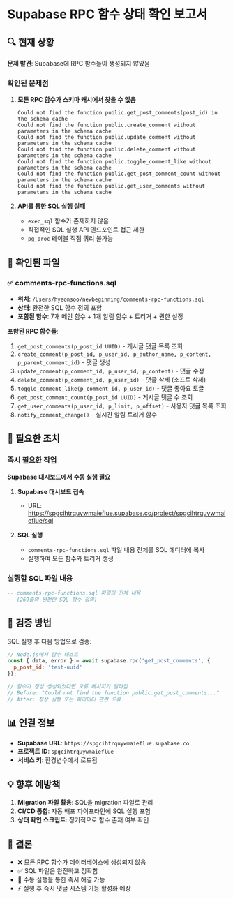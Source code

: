 # Supabase RPC 함수 상태 확인 보고서

## 🔍 현재 상황

**문제 발견**: Supabase에 RPC 함수들이 생성되지 않았음

### 확인된 문제점

1. **모든 RPC 함수가 스키마 캐시에서 찾을 수 없음**
   ```
   Could not find the function public.get_post_comments(post_id) in the schema cache
   Could not find the function public.create_comment without parameters in the schema cache
   Could not find the function public.update_comment without parameters in the schema cache
   Could not find the function public.delete_comment without parameters in the schema cache
   Could not find the function public.toggle_comment_like without parameters in the schema cache
   Could not find the function public.get_post_comment_count without parameters in the schema cache
   Could not find the function public.get_user_comments without parameters in the schema cache
   ```

2. **API를 통한 SQL 실행 실패**
   - `exec_sql` 함수가 존재하지 않음
   - 직접적인 SQL 실행 API 엔드포인트 접근 제한
   - `pg_proc` 테이블 직접 쿼리 불가능

## 📁 확인된 파일

### ✅ comments-rpc-functions.sql
- **위치**: `/Users/hyeonsoo/newbeginning/comments-rpc-functions.sql`
- **상태**: 완전한 SQL 함수 정의 포함
- **포함된 함수**: 7개 메인 함수 + 1개 알림 함수 + 트리거 + 권한 설정

**포함된 RPC 함수들**:
1. `get_post_comments(p_post_id UUID)` - 게시글 댓글 목록 조회
2. `create_comment(p_post_id, p_user_id, p_author_name, p_content, p_parent_comment_id)` - 댓글 생성
3. `update_comment(p_comment_id, p_user_id, p_content)` - 댓글 수정
4. `delete_comment(p_comment_id, p_user_id)` - 댓글 삭제 (소프트 삭제)
5. `toggle_comment_like(p_comment_id, p_user_id)` - 댓글 좋아요 토글
6. `get_post_comment_count(p_post_id UUID)` - 게시글 댓글 수 조회
7. `get_user_comments(p_user_id, p_limit, p_offset)` - 사용자 댓글 목록 조회
8. `notify_comment_change()` - 실시간 알림 트리거 함수

## 🚨 필요한 조치

### 즉시 필요한 작업
**Supabase 대시보드에서 수동 실행 필요**

1. **Supabase 대시보드 접속**
   - URL: https://spgcihtrquywmaieflue.supabase.co/project/spgcihtrquywmaieflue/sql

2. **SQL 실행**
   - `comments-rpc-functions.sql` 파일 내용 전체를 SQL 에디터에 복사
   - 실행하여 모든 함수와 트리거 생성

### 실행할 SQL 파일 내용
```sql
-- comments-rpc-functions.sql 파일의 전체 내용
-- (269줄의 완전한 SQL 함수 정의)
```

## 🧪 검증 방법

SQL 실행 후 다음 방법으로 검증:

```javascript
// Node.js에서 함수 테스트
const { data, error } = await supabase.rpc('get_post_comments', { 
  p_post_id: 'test-uuid' 
});

// 함수가 정상 생성되었다면 오류 메시지가 달라짐
// Before: "Could not find the function public.get_post_comments..."
// After: 정상 실행 또는 파라미터 관련 오류
```

## 📊 연결 정보

- **Supabase URL**: `https://spgcihtrquywmaieflue.supabase.co`
- **프로젝트 ID**: `spgcihtrquywmaieflue`
- **서비스 키**: 환경변수에서 로드됨

## 💡 향후 예방책

1. **Migration 파일 활용**: SQL을 migration 파일로 관리
2. **CI/CD 통합**: 자동 배포 파이프라인에 SQL 실행 포함
3. **상태 확인 스크립트**: 정기적으로 함수 존재 여부 확인

## 🎯 결론

- ❌ 모든 RPC 함수가 데이터베이스에 생성되지 않음
- ✅ SQL 파일은 완전하고 정확함
- 🔧 수동 실행을 통한 즉시 해결 가능
- ⚡ 실행 후 즉시 댓글 시스템 기능 활성화 예상